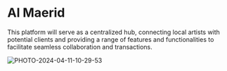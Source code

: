 # Al Maerid

This platform will serve as a centralized hub, connecting local artists with potential clients and providing a range of features and functionalities to facilitate seamless collaboration and transactions.

![PHOTO-2024-04-11-10-29-53](https://github.com/mariamh99/almaerid_ver1.0/assets/64099678/e5d039ad-764c-458a-ba70-dbb42d14beab)
